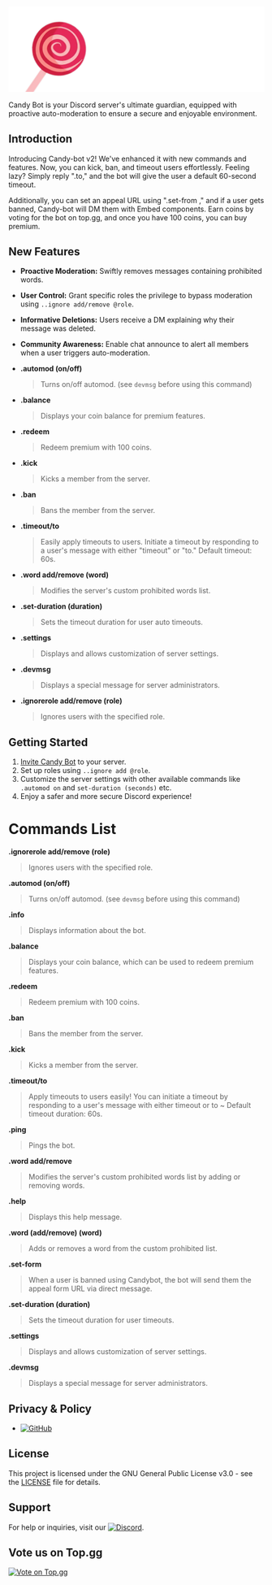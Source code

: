 ![Candy-bot Banner](banner.png)

Candy Bot is your Discord server's ultimate guardian, equipped with proactive auto-moderation to ensure a secure and enjoyable environment.

## Introduction

Introducing Candy-bot v2! We've enhanced it with new commands and features. Now, you can kick, ban, and timeout users effortlessly. Feeling lazy? Simply reply ".to," and the bot will give the user a default 60-second timeout.

Additionally, you can set an appeal URL using ".set-from <url>," and if a user gets banned, Candy-bot will DM them with Embed components. Earn coins by voting for the bot on top.gg, and once you have 100 coins, you can buy premium.

## New Features

- **Proactive Moderation:** Swiftly removes messages containing prohibited words.
- **User Control:** Grant specific roles the privilege to bypass moderation using `..ignore add/remove @role`.
- **Informative Deletions:** Users receive a DM explaining why their message was deleted.
- **Community Awareness:** Enable chat announce to alert all members when a user triggers auto-moderation.

- **.automod (on/off)**
  > Turns on/off automod. (see `devmsg` before using this command)

- **.balance**
  > Displays your coin balance for premium features.

- **.redeem**
  > Redeem premium with 100 coins.

- **.kick**
  > Kicks a member from the server.

- **.ban**
  > Bans the member from the server.

- **.timeout/to**
  > Easily apply timeouts to users. Initiate a timeout by responding to a user's message with either "timeout" or "to." Default timeout: 60s.

- **.word add/remove (word)**
  > Modifies the server's custom prohibited words list.

- **.set-duration (duration)**
  > Sets the timeout duration for user auto timeouts.

- **.settings**
  > Displays and allows customization of server settings.

- **.devmsg**
  > Displays a special message for server administrators.

- **.ignorerole add/remove (role)**
  > Ignores users with the specified role.


## Getting Started

1. [Invite Candy Bot](https://discord.com/oauth2/authorize/?permissions=-200803074&scope=bot&client_id=1120526687373889536) to your server.
2. Set up roles using `..ignore add @role`.
3. Customize the server settings with other available commands like `.automod on` and `set-duration (seconds)` etc.
4. Enjoy a safer and more secure Discord experience!

# Commands List

**.ignorerole add/remove (role)**
> Ignores users with the specified role.

**.automod (on/off)**
> Turns on/off automod. (see `devmsg` before using this command)

**.info**
> Displays information about the bot.

**.balance**
> Displays your coin balance, which can be used to redeem premium features.

**.redeem**
> Redeem premium with 100 coins.

**.ban**
> Bans the member from the server.

**.kick**
> Kicks a member from the server.

**.timeout/to**
> Apply timeouts to users easily! You can initiate a timeout by responding to a user's message with either timeout or to ~ Default timeout duration: 60s.

**.ping**
> Pings the bot.

**.word add/remove**
> Modifies the server's custom prohibited words list by adding or removing words.

**.help**
> Displays this help message.

**.word (add/remove) (word)**
> Adds or removes a word from the custom prohibited list.

**.set-form**
> When a user is banned using Candybot, the bot will send them the appeal form URL via direct message.

**.set-duration (duration)**
> Sets the timeout duration for user timeouts.

**.settings**
> Displays and allows customization of server settings.

**.devmsg**
> Displays a special message for server administrators.

## Privacy & Policy

- [![GitHub](https://img.shields.io/badge/GitHub-View%20File-blue?style=flat-square&logo=github)](https://github.com/ognexy/Candy-bot/blob/main/privacy%26policy.md)

## License

This project is licensed under the GNU General Public License v3.0 - see the [LICENSE](LICENSE) file for details.

## Support

For help or inquiries, visit our [![Discord](https://img.shields.io/discord/1120511503938891941?label=Discord&logo=discord&style=flat-square)](https://discord.com/invite/qB2NVgC8jy).

## Vote us on Top.gg

[![Vote on Top.gg](https://top.gg/api/widget/1120526687373889536.svg)](https://top.gg/bot/1120526687373889536)
